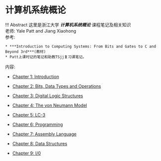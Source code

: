 # 计算机系统概论

!!! Abstract
    这里是浙江大学 ***计算机系统概论*** 课程笔记及相关知识  
    老师: Yale Patt and Jiang Xiaohong  
    参考:

    * ***Introduction to Computing Systems: From Bits and Gates to C and Beyond 3rd***(教材)  
    * Patt上课时记的笔记和助教TSjj复习课笔记。

内容:

- [Chapter 1: Introduction](ICS-1)

- [Chapter 2: Bits, Data Types and Operations](ICS-2)
- [Chapter 3: Digital Logic Structures](ICS-3)
- [Chapter 4: The von Neumann Model](ICS-4)
- [Chapter 5: LC-3](ICS-5)
- [Chapter 6: Programming](ICS-6)
- [Chapter 7: Assembly Language](ICS-7)
- [Chapter 8: Data Structures](ICS-8)
- [Chapter 9: I/0](ICS-9)
